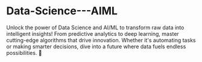 # Data-Science---AIML
Unlock the power of Data Science and AI/ML to transform raw data into intelligent insights! From predictive analytics to deep learning, master cutting-edge algorithms that drive innovation. Whether it's automating tasks or making smarter decisions, dive into a future where data fuels endless possibilities. 🚀

